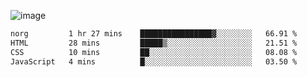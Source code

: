 ![image](https://github-profile-trophy.vercel.app/?username=CMOISDEAD&theme=kimbie_dark&row=1&no-frame=true&margin-w=15&margin-h=15)
<!--START_SECTION:waka-->

```txt
norg         1 hr 27 mins    ████████████████▓░░░░░░░░   66.91 %
HTML         28 mins         █████▒░░░░░░░░░░░░░░░░░░░   21.51 %
CSS          10 mins         ██░░░░░░░░░░░░░░░░░░░░░░░   08.08 %
JavaScript   4 mins          █░░░░░░░░░░░░░░░░░░░░░░░░   03.50 %
```

<!--END_SECTION:waka--> 
